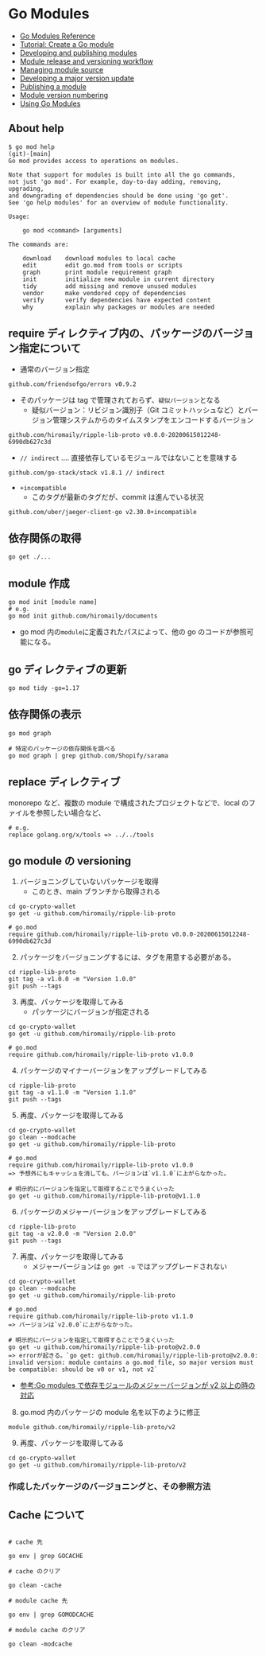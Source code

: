 # Go Modules

- [Go Modules Reference](https://go.dev/ref/mod)
- [Tutorial: Create a Go module](https://go.dev/doc/tutorial/create-module)
- [Developing and publishing modules](https://go.dev/doc/modules/developing)
- [Module release and versioning workflow](https://go.dev/doc/modules/release-workflow)
- [Managing module source](https://go.dev/doc/modules/managing-source)
- [Developing a major version update](https://go.dev/doc/modules/major-version)
- [Publishing a module](https://go.dev/doc/modules/publishing)
- [Module version numbering](https://go.dev/doc/modules/version-numbers)
- [Using Go Modules](https://go.dev/blog/using-go-modules)

## About help

```
$ go mod help                                                                                                                                                           (git)-[main]
Go mod provides access to operations on modules.

Note that support for modules is built into all the go commands,
not just 'go mod'. For example, day-to-day adding, removing, upgrading,
and downgrading of dependencies should be done using 'go get'.
See 'go help modules' for an overview of module functionality.

Usage:

	go mod <command> [arguments]

The commands are:

	download    download modules to local cache
	edit        edit go.mod from tools or scripts
	graph       print module requirement graph
	init        initialize new module in current directory
	tidy        add missing and remove unused modules
	vendor      make vendored copy of dependencies
	verify      verify dependencies have expected content
	why         explain why packages or modules are needed
```

## require ディレクティブ内の、パッケージのバージョン指定について

- 通常のバージョン指定

```
github.com/friendsofgo/errors v0.9.2
```

- そのパッケージは tag で管理されておらず、`疑似バージョン`となる
  - 疑似バージョン：リビジョン識別子（Git コミットハッシュなど）とバージョン管理システムからのタイムスタンプをエンコードするバージョン

```
github.com/hiromaily/ripple-lib-proto v0.0.0-20200615012248-6990db627c3d
```

- `// indirect` .... 直接依存しているモジュールではないことを意味する

```
github.com/go-stack/stack v1.8.1 // indirect
```

- `+incompatible`
  - このタグが最新のタグだが、commit は進んでいる状況

```
github.com/uber/jaeger-client-go v2.30.0+incompatible
```

## 依存関係の取得

```
go get ./...
```

## module 作成

```
go mod init [module name]
# e.g.
go mod init github.com/hiromaily/documents
```

- go mod 内の`module`に定義されたパスによって、他の go のコードが参照可能になる。

## go ディレクティブの更新

```
go mod tidy -go=1.17
```

## 依存関係の表示

```
go mod graph

# 特定のパッケージの依存関係を調べる
go mod graph | grep github.com/Shopify/sarama
```

## replace ディレクティブ

monorepo など、複数の module で構成されたプロジェクトなどで、local のファイルを参照したい場合など、

```
# e.g.
replace golang.org/x/tools => ../../tools
```

## go module の versioning

1. バージョニングしていないパッケージを取得
   - このとき、main ブランチから取得される

```
cd go-crypto-wallet
go get -u github.com/hiromaily/ripple-lib-proto

# go.mod
require github.com/hiromaily/ripple-lib-proto v0.0.0-20200615012248-6990db627c3d
```

2. パッケージをバージョニングするには、タグを用意する必要がある。

```
cd ripple-lib-proto
git tag -a v1.0.0 -m "Version 1.0.0"
git push --tags
```

3. 再度、パッケージを取得してみる
   - パッケージにバージョンが指定される

```
cd go-crypto-wallet
go get -u github.com/hiromaily/ripple-lib-proto

# go.mod
require github.com/hiromaily/ripple-lib-proto v1.0.0
```

4. パッケージのマイナーバージョンをアップグレードしてみる

```
cd ripple-lib-proto
git tag -a v1.1.0 -m "Version 1.1.0"
git push --tags
```

5. 再度、パッケージを取得してみる

```
cd go-crypto-wallet
go clean --modcache
go get -u github.com/hiromaily/ripple-lib-proto

# go.mod
require github.com/hiromaily/ripple-lib-proto v1.0.0
=> 予想外にもキャッシュを消しても、バージョンは`v1.1.0`に上がらなかった。

# 明示的にバージョンを指定して取得することでうまくいった
go get -u github.com/hiromaily/ripple-lib-proto@v1.1.0
```

6. パッケージのメジャーバージョンをアップグレードしてみる

```
cd ripple-lib-proto
git tag -a v2.0.0 -m "Version 2.0.0"
git push --tags
```

7. 再度、パッケージを取得してみる
   - メジャーバージョンは `go get -u` ではアップグレードされない

```
cd go-crypto-wallet
go clean --modcache
go get -u github.com/hiromaily/ripple-lib-proto

# go.mod
require github.com/hiromaily/ripple-lib-proto v1.1.0
=> バージョンは`v2.0.0`に上がらなかった。

# 明示的にバージョンを指定して取得することでうまくいった
go get -u github.com/hiromaily/ripple-lib-proto@v2.0.0
=> errorが起きる。`go get: github.com/hiromaily/ripple-lib-proto@v2.0.0: invalid version: module contains a go.mod file, so major version must be compatible: should be v0 or v1, not v2`
```

- [参考:Go modules で依存モジュールのメジャーバージョンが v2 以上の時の対応](https://christina04.hatenablog.com/entry/go-modules-major-version)

8. go.mod 内のパッケージの module 名を以下のように修正

```
module github.com/hiromaily/ripple-lib-proto/v2
```

9. 再度、パッケージを取得してみる

```
cd go-crypto-wallet
go get -u github.com/hiromaily/ripple-lib-proto/v2
```

### 作成したパッケージのバージョニングと、その参照方法

## Cache について

```

# cache 先

go env | grep GOCACHE

# cache のクリア

go clean -cache

# module cache 先

go env | grep GOMODCACHE

# module cache のクリア

go clean -modcache

```

```

```
